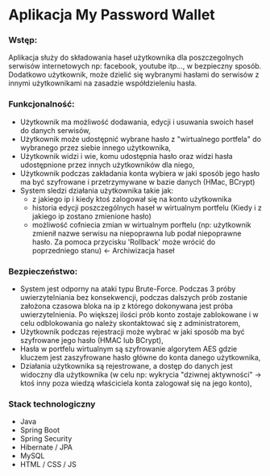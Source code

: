 # Aplikacja My Password Wallet

### Wstęp:

Aplikacja służy do składowania haseł użytkownika dla poszczegolnych serwisów internetowych np: facebook, youtube itp..., w bezpieczny sposób. 
Dodatkowo użytkownik, może dzielić się wybranymi hasłami do serwisów z innymi użytkownikami na zasadzie współdzieleniu hasła. 

### Funkcjonalność:

- Użytkownik ma możliwość dodawania, edycji i usuwania swoich haseł do danych serwisów,
- Użytkownik może udostępnić wybrane hasło z "wirtualnego portfela" do wybranego przez siebie innego użytkownika,
- Użytkownik widzi i wie, komu udostępnia hasło oraz widzi hasła udostępnione przez innych użytkowników dla niego,
- Użytkownik podczas zakładania konta wybiera w jaki sposób jego hasło ma być szyfrowane i przetrzymywane w bazie danych (HMac, BCrypt)
- System sledzi działania użytkownika takie jak:
  - z jakiego ip i kiedy ktoś zalogował się na konto użytkownika
  - historia edycji poszczególnych haseł w wirtualnym portfelu (Kiedy i z jakiego ip zostano zmienione hasło)
  - możliwość cofniecia zmian w wirtualnym porftelu (np: użytkownik zmienił nazwe serwisu na niepoprawna lub podał niepoprawne hasło. Za pomoca przycisku 'Rollback' może wrócić do poprzedniego stanu) <- Archiwizacja haseł

### Bezpieczeństwo: 

- System jest odporny na ataki typu Brute-Force. Podczas 3 próby uwierzytelniania bez konsekwencji, podczas dalszych prób zostanie założona czasowa bloka na ip z którego dokonywana jest próba uwierzytelnienia. Po większej ilości prób konto zostaje zablokowane i w celu odblokowania go należy skontaktować się z administratorem,
- Użytkownik podczas rejestracji może wybrać w jaki sposób ma być szyfrowane jego hasło (HMAC lub BCrypt),
- Hasła w portfelu wirtualnym są szyfrowanie algorytem AES gdzie kluczem jest zaszyfrowane hasło główne do konta danego użytkownika,
- Działania użytkownika są rejestrowane, a dostęp do danych jest widoczny dla użytkownika (w celu np: wykrycia "dziwnej aktywności" -> ktoś inny poza wiedzą właściciela konta zalogował się na jego konto),

### Stack technologiczny
- Java
- Spring Boot
- Spring Security
- Hibernate / JPA
- MySQL
- HTML / CSS / JS
